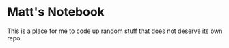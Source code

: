 # Matt's Notebook

This is a place for me to code up random stuff that does not deserve its own repo.
